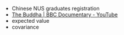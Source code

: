 - Chinese NUS graduates registration
- [The Buddha | BBC Documentary - YouTube](https://www.youtube.com/watch?v=ulSlL3ubJ3c&t=1394s)
- expected value
- covariance